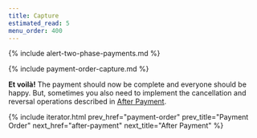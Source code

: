 ```yaml
---
title: Capture
estimated_read: 5
menu_order: 400
---
```


{% include alert-two-phase-payments.md %}

{% include payment-order-capture.md %}

**Et voilà!** The payment should now be complete and
everyone should be happy. But, sometimes you also need to implement the
cancellation and reversal operations described in [After Payment][after-payment].

{% include iterator.html prev_href="payment-order"
                         prev_title="Payment Order"
                         next_href="after-payment"
                         next_title="After Payment" %}

[after-payment]: /payment-menu/after-payment
